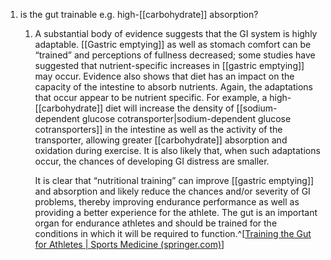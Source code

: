 1. is the gut trainable e.g. high-[[carbohydrate]] absorption?
	1. A substantial body of evidence suggests that the GI system is highly adaptable. [[Gastric emptying]] as well as stomach comfort can be “trained” and perceptions of fullness decreased; some studies have suggested that nutrient-specific increases in [[gastric emptying]] may occur. Evidence also shows that diet has an impact on the capacity of the intestine to absorb nutrients. Again, the adaptations that occur appear to be nutrient specific. For example, a high-[[carbohydrate]] diet will increase the density of [[sodium-dependent glucose cotransporter|sodium-dependent glucose cotransporters]] in the intestine as well as the activity of the transporter, allowing greater [[carbohydrate]] absorption and oxidation during exercise. It is also likely that, when such adaptations occur, the chances of developing GI distress are smaller.
	   
	   It is clear that “nutritional training” can improve [[gastric emptying]] and absorption and likely reduce the chances and/or severity of GI problems, thereby improving endurance performance as well as providing a better experience for the athlete. The gut is an important organ for endurance athletes and should be trained for the conditions in which it will be required to function.^[[Training the Gut for Athletes | Sports Medicine (springer.com)](https://link.springer.com/article/10.1007/s40279-017-0690-6)]